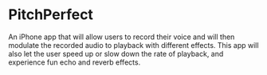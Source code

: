 # PitchPerfect

An iPhone app that will allow users to record their voice and will then modulate the recorded audio to playback with different effects. 
This app will also let the user speed up or slow down the rate of playback, and experience fun echo and reverb effects.
